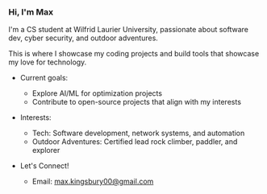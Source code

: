 ### Hi, I'm Max
I'm a CS student at Wilfrid Laurier University, 
passionate about software dev, cyber security, and outdoor adventures. 

This is where I showcase my coding projects and build tools that showcase my love for technology.

- Current goals:
    - Explore AI/ML for optimization projects
    - Contribute to open-source projects that align with my interests

- Interests:
    - Tech: Software development, network systems, and automation
    - Outdoor Adventures: Certified lead rock climber, paddler, and explorer

- Let's Connect!
    - Email: max.kingsbury00@gmail.com

    


    
